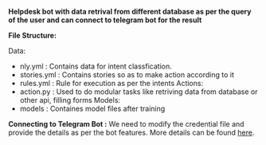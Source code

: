 **Helpdesk bot with data retrival from different database as per the query of the user and can connect to telegram bot for the result**

**File Structure:**

Data:
  - nly.yml : Contains data for intent classfication.
  - stories.yml : Contains stories so as to make action according to it
  - rules.yml : Rule for execution as per the intents
Actions:
  - action.py : Used to do modular tasks like retriving data from database or other api, filling forms
 Models:
  - models : Containes model files after training


**Connecting to Telegram Bot :**
 We need to modify the credential file and provide the details as per the bot features.
 More details can be found [here](https://rasa.com/docs/rasa/connectors/telegram/).
